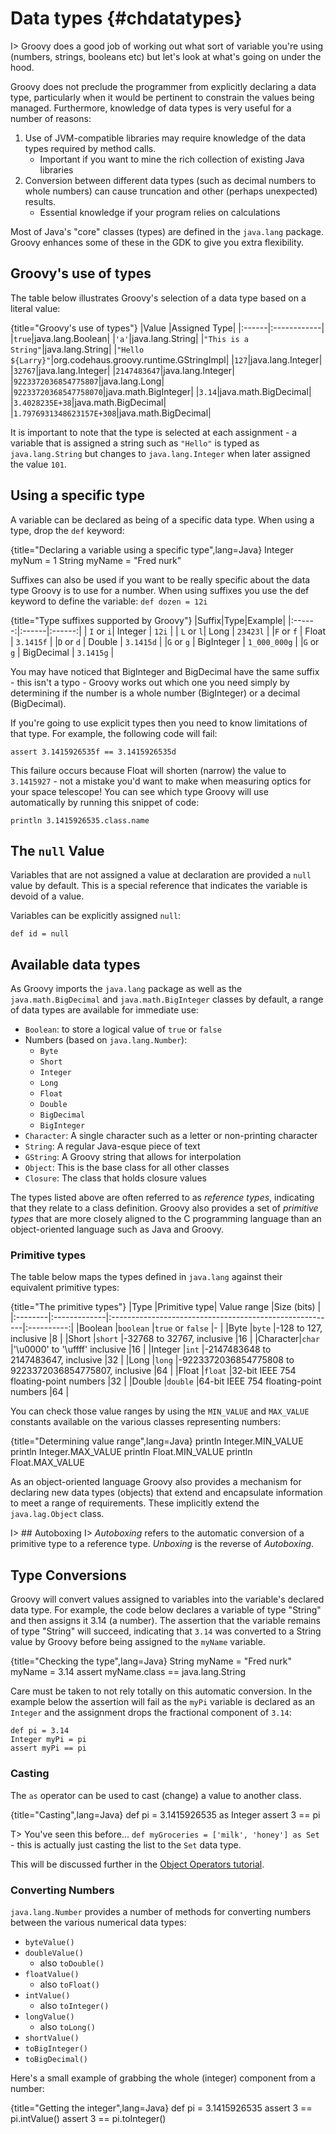 # Data types {#chdatatypes}

I> Groovy does a good job of working out what sort of variable you're using (numbers, strings, booleans etc) but let's look at what's going on under the hood.

Groovy does not preclude the programmer from explicitly declaring a data type, particularly when it would be pertinent to constrain the values being managed. Furthermore, knowledge of data types is very useful for a number of reasons:

 1. Use of JVM-compatible libraries may require knowledge of the data types required by method calls.
	 - Important if you want to mine the rich collection of existing Java libraries
 2. Conversion between different data types (such as decimal numbers to whole numbers) can cause truncation and other (perhaps unexpected) results.
	 - Essential knowledge if your program relies on calculations

Most of Java's "core" classes (types) are defined in the `java.lang` package. Groovy enhances some of these in the GDK to give you extra flexibility.

## Groovy's use of types
The table below illustrates Groovy's selection of a data type based on a literal value:

{title="Groovy's use of types"}
|Value  |Assigned Type|
|:------|:------------|
|`true`|java.lang.Boolean|
|`'a'`|java.lang.String|
|`"This is a String"`|java.lang.String|
|`"Hello ${Larry}"`|org.codehaus.groovy.runtime.GStringImpl|
|`127`|java.lang.Integer|
|`32767`|java.lang.Integer|
|`2147483647`|java.lang.Integer|
|`9223372036854775807`|java.lang.Long|
|`92233720368547758070`|java.math.BigInteger|
|`3.14`|java.math.BigDecimal|
|`3.4028235E+38`|java.math.BigDecimal|
|`1.7976931348623157E+308`|java.math.BigDecimal|

It is important to note that the type is selected at each assignment - a variable that is assigned a string such as `"Hello"` is typed as `java.lang.String` but changes to `java.lang.Integer` when later assigned the value `101`.

## Using a specific type
A variable can be declared as being of a specific data type. When using a type, drop the `def` keyword:

{title="Declaring a variable using a specific type",lang=Java}
	Integer myNum = 1
	String myName = "Fred nurk"


Suffixes can also be used if you want to be really specific about the data type Groovy is to use for a number. When using suffixes you use the def keyword to define the variable: `def dozen = 12i`

{title="Type suffixes supported by Groovy"}
|Suffix|Type|Example|
|:------:|:------|:------:|
| `I` or `i`| Integer	| `12i`	|
| `L` or `l`| Long	| `23423l`	|
|`F` or `f`	| Float	| `3.1415f`	|
|`D` or `d`	| Double	| `3.1415d`	|
|`G` or `g`	| BigInteger	| `1_000_000g`	|
|`G` or `g`	| BigDecimal	| `3.1415g`	|

You may have noticed that BigInteger and BigDecimal have the same suffix - this isn't a typo - Groovy works out which one you need simply by determining if the number is a whole number (BigInteger) or a decimal (BigDecimal).

If you're going to use explicit types then you need to know limitations of that type. For example, the following code will fail:

    assert 3.1415926535f == 3.1415926535d

This failure occurs because Float will shorten (narrow) the value to `3.1415927` - not a mistake you'd want to make when measuring optics for your space telescope! You can see which type Groovy will use automatically by running this snippet of code:


	println 3.1415926535.class.name



## The `null` Value
Variables that are not assigned a value at declaration are provided a `null` value by default. This is a special reference that indicates the variable is devoid of a value.

Variables can be explicitly assigned `null`:

    def id = null

## Available data types
As Groovy imports the `java.lang` package as well as the `java.math.BigDecimal` and `java.math.BigInteger` classes by default, a range of data types are available for immediate use:

 - `Boolean`: to store a logical value of `true` or `false`
 - Numbers (based on `java.lang.Number`):
	- `Byte`
	- `Short`
	- `Integer`
	- `Long`
	- `Float`
	- `Double`
	- `BigDecimal`
	- `BigInteger`
 - `Character`: A single character such as a letter or non-printing character
 - `String`: A regular Java-esque piece of text
 - `GString`: A Groovy string that allows for interpolation
 - `Object`: This is the base class for all other classes
 - `Closure`: The class that holds closure values

The types listed above are often referred to as _reference types_, indicating that they relate to a class definition. Groovy also provides a set of _primitive types_ that are more closely aligned to the C programming language than an object-oriented language such as Java and Groovy.

### Primitive types
The table below maps the types defined in `java.lang` against their equivalent primitive types:

{title="The primitive types"}
|Type     |Primitive type| Value range                                             |Size (bits) |
|:--------|:-------------|:--------------------------------------------------------|:----------:|
|Boolean  |`boolean`     |`true` or `false`                                        |-           |
|Byte     |`byte`        |-128 to 127, inclusive                                   |8           |
|Short    |`short`       |-32768 to 32767, inclusive                               |16          |
|Character|`char`        |'\u0000' to '\uffff' inclusive                           |16          |
|Integer  |`int`         |-2147483648 to 2147483647, inclusive                     |32          |
|Long     |`long`        |-9223372036854775808 to 9223372036854775807, inclusive   |64          |
|Float    |`float`       |32-bit IEEE 754 floating-point numbers                   |32          |
|Double   |`double`      |64-bit IEEE 754 floating-point numbers                   |64          |

You can check those value ranges by using the `MIN_VALUE` and `MAX_VALUE` constants available on the various classes representing numbers:

{title="Determining value range",lang=Java}
	println Integer.MIN_VALUE
	println Integer.MAX_VALUE
	println Float.MIN_VALUE
	println Float.MAX_VALUE


As an object-oriented language Groovy also provides a mechanism for declaring new data types (objects) that extend and encapsulate information to meet a range of requirements. These implicitly extend the `java.lag.Object` class.

I> ## Autoboxing
I> _Autoboxing_ refers to the automatic conversion of a primitive type to a reference type. _Unboxing_ is the reverse of _Autoboxing_.

## Type Conversions

Groovy will convert values assigned to variables into the variable's declared data type. For example, the code below declares a variable of type "String" and then assigns it 3.14 (a number). The assertion that the variable remains of type "String" will succeed, indicating that `3.14` was converted to a String value by Groovy before being assigned to the `myName` variable.

{title="Checking the type",lang=Java}
	String myName = "Fred nurk"
	myName = 3.14
	assert myName.class == java.lang.String


Care must be taken to not rely totally on this automatic conversion. In the example below the assertion will fail as the `myPi` variable is declared as an `Integer` and the assignment drops the fractional component of `3.14`:


	def pi = 3.14
	Integer myPi = pi
	assert myPi == pi


### Casting

The `as` operator can be used to cast (change) a value to another class.

{title="Casting",lang=Java}
	def pi = 3.1415926535 as Integer
	assert 3 == pi

T> You've seen this before... `def myGroceries = ['milk', 'honey'] as Set` - this is actually just casting the list to the `Set` data type.

This will be discussed further in the [Object Operators tutorial](#chobjectoperators).

### Converting Numbers

`java.lang.Number` provides a number of methods for converting numbers between the various numerical data types:

* `byteValue()`
* `doubleValue()`
	* also `toDouble()`
* `floatValue()`
	* also `toFloat()`
* `intValue()`
	* also `toInteger()`
* `longValue()`
	* also `toLong()`
* `shortValue()`
* `toBigInteger()`
* `toBigDecimal()`

Here's a small example of grabbing the whole (integer) component from a number:

{title="Getting the integer",lang=Java}
	def pi = 3.1415926535
	assert 3 == pi.intValue()
	assert 3 == pi.toInteger()
